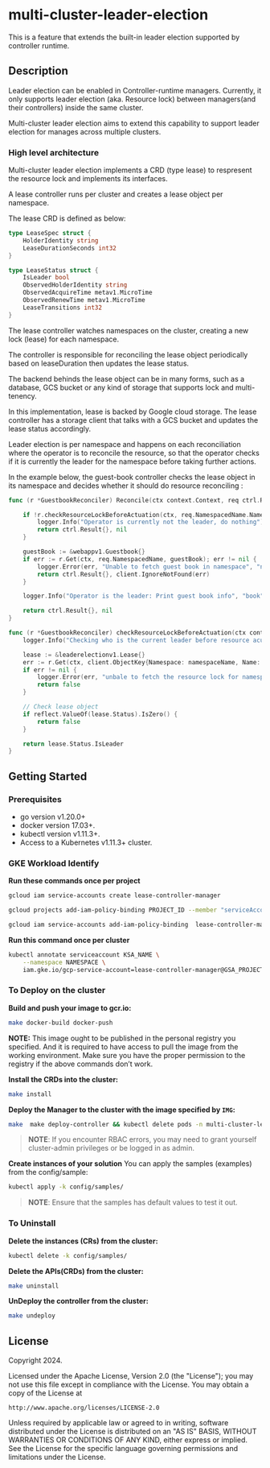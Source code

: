# multi-cluster-leader-election
This is a feature that extends the built-in leader election supported by controller runtime.


## Description
Leader election can be enabled in Controller-runtime managers. Currently, it only supports leader election (aka. Resource lock) between managers(and their controllers) inside the same cluster.

Multi-cluster leader election aims to extend this capability to support leader election for manages across multiple clusters.

### High level architecture
Multi-cluster leader election implements a CRD (type lease) to respresent the resource lock and implements its interfaces.

A lease controller runs per cluster and creates a lease object per namespace. 

The lease CRD is defined as below:

```go
type LeaseSpec struct {
	HolderIdentity string
	LeaseDurationSeconds int32 
}

type LeaseStatus struct {
	IsLeader bool 
	ObservedHolderIdentity string 
	ObservedAcquireTime metav1.MicroTime 
	ObservedRenewTime metav1.MicroTime 
	LeaseTransitions int32
}
```

The lease controller watches namespaces on the cluster, creating a new lock (lease) for each namespace. 

The controller is responsible for reconciling the lease object periodically based on leaseDuration then updates the lease status.

The backend behinds the lease object can be in many forms, such as a database, GCS bucket or any kind of storage that supports lock and multi-tenency. 

In this implementation, lease is backed by Google cloud storage. The lease controller has a storage client that talks with a GCS bucket and updates the lease status accordingly.

Leader election is per namespace and happens on each reconciliation where the operator is to reconcile the resource, so that the operator checks if it is currently the leader for the namespace before taking further actions.

In the example below, the guest-book controller checks the lease object in its namespace and decides whether it should do resource reconciling :

```go
func (r *GuestbookReconciler) Reconcile(ctx context.Context, req ctrl.Request) (ctrl.Result, error) {

    if !r.checkResourceLockBeforeActuation(ctx, req.NamespacedName.Namespace) {
		logger.Info("Operator is currently not the leader, do nothing")
		return ctrl.Result{}, nil
	}

	guestBook := &webappv1.Guestbook{}
	if err := r.Get(ctx, req.NamespacedName, guestBook); err != nil {
		logger.Error(err, "Unable to fetch guest book in namespace", "ns", req.NamespacedName.Namespace)
		return ctrl.Result{}, client.IgnoreNotFound(err)
	}

	logger.Info("Operator is the leader: Print guest book info", "book", guestBook.Spec.Book)

	return ctrl.Result{}, nil
}

func (r *GuestbookReconciler) checkResourceLockBeforeActuation(ctx context.Context, namespaceName string) bool {
	logger.Info("Checking who is the current leader before resource acutation for namespace", "ns", namespaceName)

	lease := &leaderelectionv1.Lease{}
	err := r.Get(ctx, client.ObjectKey{Namespace: namespaceName, Name: leaseName}, lease)
	if err != nil {
		logger.Error(err, "unbale to fetch the resource lock for namespace", "ns", namespaceName)
		return false
	}

	// Check lease object
	if reflect.ValueOf(lease.Status).IsZero() {
		return false
	}

	return lease.Status.IsLeader
}

```

## Getting Started

### Prerequisites
- go version v1.20.0+
- docker version 17.03+.
- kubectl version v1.11.3+.
- Access to a Kubernetes v1.11.3+ cluster.

### GKE Workload Identify

**Run these commands once per project**
```sh
gcloud iam service-accounts create lease-controller-manager

gcloud projects add-iam-policy-binding PROJECT_ID --member "serviceAccount:lease-controller-manager@PROJECT_ID.iam.gserviceaccount.com"  --role "roles/storage.admin"

gcloud iam service-accounts add-iam-policy-binding  lease-controller-manager@PROJECT_ID.iam.gserviceaccount.com    --member="serviceAccount:PROJECT_ID.svc.id.goog[multi-cluster-leader-election-system/leader-election-controller-manager]"  --role="roles/iam.workloadIdentityUser"
```
**Run this command once per cluster**
```sh
kubectl annotate serviceaccount KSA_NAME \
    --namespace NAMESPACE \
    iam.gke.io/gcp-service-account=lease-controller-manager@GSA_PROJECT.iam.gserviceaccount.com
```
### To Deploy on the cluster
**Build and push your image to gcr.io:**

```sh
make docker-build docker-push
```

**NOTE:** This image ought to be published in the personal registry you specified. 
And it is required to have access to pull the image from the working environment. 
Make sure you have the proper permission to the registry if the above commands don’t work.

**Install the CRDs into the cluster:**

```sh
make install
```

**Deploy the Manager to the cluster with the image specified by `IMG`:**

```sh
make  make deploy-controller && kubectl delete pods -n multi-cluster-leader-election-system --all
```

> **NOTE**: If you encounter RBAC errors, you may need to grant yourself cluster-admin 
privileges or be logged in as admin.

**Create instances of your solution**
You can apply the samples (examples) from the config/sample:

```sh
kubectl apply -k config/samples/
```

>**NOTE**: Ensure that the samples has default values to test it out.

### To Uninstall
**Delete the instances (CRs) from the cluster:**

```sh
kubectl delete -k config/samples/
```

**Delete the APIs(CRDs) from the cluster:**

```sh
make uninstall
```

**UnDeploy the controller from the cluster:**

```sh
make undeploy
```

## License

Copyright 2024.

Licensed under the Apache License, Version 2.0 (the "License");
you may not use this file except in compliance with the License.
You may obtain a copy of the License at

    http://www.apache.org/licenses/LICENSE-2.0

Unless required by applicable law or agreed to in writing, software
distributed under the License is distributed on an "AS IS" BASIS,
WITHOUT WARRANTIES OR CONDITIONS OF ANY KIND, either express or implied.
See the License for the specific language governing permissions and
limitations under the License.

